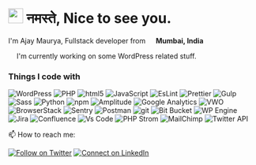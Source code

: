 <h1><img src="https://emojis.slackmojis.com/emojis/images/1531849430/4246/blob-sunglasses.gif?1531849430" width="30"/> नमस्ते, Nice to see you.</h1>

<p>I'm Ajay Maurya, Fullstack developer from <img src="https://www.flaticon.com/svg/static/icons/svg/2386/2386755.svg" width="13"/> <b>Mumbai, India</b></p>

<img src="https://www.flaticon.com/svg/static/icons/svg/270/270832.svg" width="13"/>  I'm currently working on some WordPress related stuff.

<h3>Things I code with</h3>
<p>
  <img alt="WordPress" src="https://img.shields.io/badge/-WordPress-46a2f1?style=flat-square&logo=wordpress&logoColor=white" />
  <img alt="PHP" src="https://img.shields.io/badge/-PHP-45b8d8?style=flat-square&logo=php&logoColor=white" />
  <img alt="html5" src="https://img.shields.io/badge/-HTML5-E34F26?style=flat-square&logo=html5&logoColor=white" />
  <img alt="JavaScript" src="https://img.shields.io/badge/-Javascript-F9A03C?style=flat-square&logo=javascript&logoColor=white" />
  <img alt="EsLint" src="https://img.shields.io/badge/-EsLint-764ABC?style=flat-square&logo=eslint&logoColor=white" />
  <img alt="Prettier" src="https://img.shields.io/badge/-Prettier-F7B93E?style=flat-square&logo=prettier&logoColor=white" />
  <img alt="Gulp" src="https://img.shields.io/badge/-Gulp-DD0031?style=flat-square&logo=gulp&logoColor=white" />
  <img alt="Sass" src="https://img.shields.io/badge/-Sass-CC6699?style=flat-square&logo=sass&logoColor=white" />
  <img alt="Python" src="https://img.shields.io/badge/-python-F9A03C?style=flat-square&logo=python&logoColor=white" />
  <img alt="npm" src="https://img.shields.io/badge/-NPM-CB3837?style=flat-square&logo=npm&logoColor=white" />
  <img alt="Amplitude" src="https://img.shields.io/badge/-Amplitude-2088FF?style=flat-square&logo=google-analytics&logoColor=white" />
  <img alt="Google Analytics" src="https://img.shields.io/badge/-Google Analytics-2088FF?style=flat-square&logo=google-analytics&logoColor=white" />
  <img alt="VWO" src="https://img.shields.io/badge/-VWO-CC6699?style=flat-square&logo=vwo&logoColor=white" />
  <img alt="BrowserStack" src="https://img.shields.io/badge/-BrowserStack-FB542B?style=flat-square&logo=browserstack&logoColor=white" />
  <img alt="Sentry" src="https://img.shields.io/badge/-Sentry-ea2845?style=flat-square&logo=sentry&logoColor=white" />
  <img alt="Postman" src="https://img.shields.io/badge/-Postman-FB542B?style=flat-square&logo=postman&logoColor=white" />
  <img alt="git" src="https://img.shields.io/badge/-Git-F05032?style=flat-square&logo=git&logoColor=white" />
  <img alt="Bit Bucket" src="https://img.shields.io/badge/-Bit_Bucket-007ACC?style=flat-square&logo=bitbucket&logoColor=white" />
  <img alt="WP Engine" src="https://img.shields.io/badge/-WP_Engine-430098?style=flat-square&logo=wp-engine&logoColor=white" />
  <img alt="Jira" src="https://img.shields.io/badge/-Jira-2088FF?style=flat-square&logo=jira&logoColor=white" />
  <img alt="Confluence" src="https://img.shields.io/badge/-Confluence-2088FF?style=flat-square&logo=confluence&logoColor=white" />
  <img alt="Vs Code" src="https://img.shields.io/badge/-Vs_Code-311C87?style=flat-square&logo=visual-studio-code&logoColor=white" />
  <img alt="PHP Strom" src="https://img.shields.io/badge/-PHP_Storm-2088FF?style=flat-square&logo=jetbrains&logoColor=white" />
  <img alt="MailChimp" src="https://img.shields.io/badge/-MailChimp-F9A03C?style=flat-square&logo=mailchimp&logoColor=white" />
  <img alt="Twitter API" src="https://img.shields.io/badge/-Twitter_API-2088FF?style=flat-square&logo=twitter&logoColor=white" />
</p>

📫 How to reach me:

[![Follow on Twitter](https://img.shields.io/badge/--twitter?label=Twitter&logo=Twitter&style=social)](https://twitter.com/aalootechie/) [![Connect on LinkedIn](https://img.shields.io/badge/--linkedin?label=LinkedIn&logo=LinkedIn&style=social)](https://www.linkedin.com/in/ajaymauryaa/)


<!--
**ajmaurya99/ajmaurya99** is a ✨ _special_ ✨ repository because its `README.md` (this file) appears on your GitHub profile.

Here are some ideas to get you started:

- 🔭 I’m currently working on ...
- 🌱 I’m currently learning ...
- 👯 I’m looking to collaborate on ...
- 🤔 I’m looking for help with ...
- 💬 Ask me about ...
- 📫 How to reach me: ...
- 😄 Pronouns: ...
- ⚡ Fun fact: ...
-->
